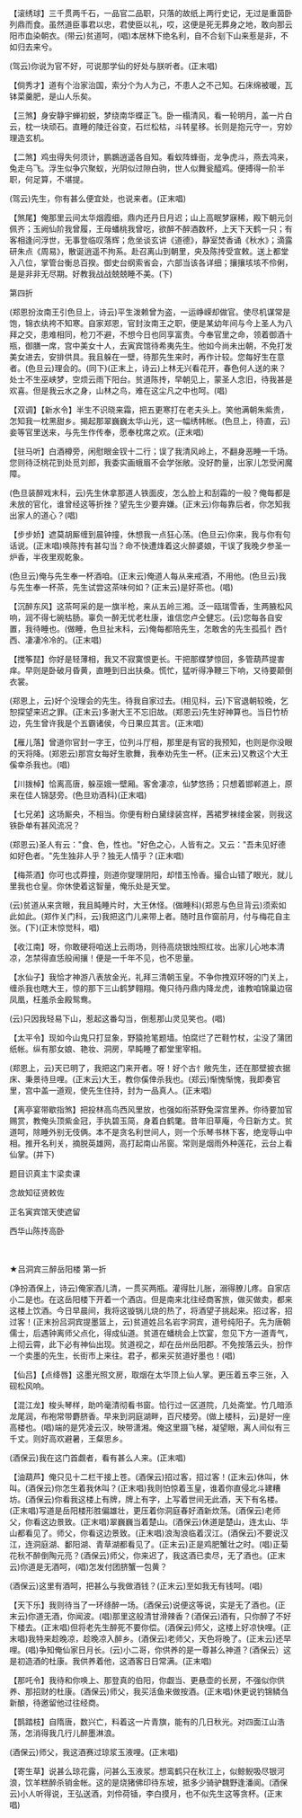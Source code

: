 <!-- { "loadSidebar": true } -->
【滚绣球】三千贯两千石，一品官二品职，只落的故纸上两行史记，无过是重茵卧列鼎而食。虽然道臣事君以忠，君使臣以礼，哎，这便是死无葬身之地，敢向那云阳市血染朝衣。(带云)贫道呵，(唱)本居林下绝名利，自不合刬下山来惹是非，不如归去来兮。

(驾云)你说为官不好，可说那学仙的好处与朕听者。(正末唱)

【倘秀才】道有个治家治国，索分个为人为己，不患人之不己知。石床绵被暖，瓦钵菜羹肥，是山人乐矣。

【三煞】身安静宇蝉初蜕，梦绕南华蝶正飞。卧一榻清风，看一轮明月，盖一片白云，枕一块顽石。直睡的陵迁谷变，石烂松枯，斗转星移。长则是抱元守一，穷妙理造玄机。

【二煞】鸡虫得失何须计，鹏鷃逍遥各自知。看蚁阵蜂衙，龙争虎斗，燕去鸿来，兔走乌飞。浮生似争穴聚蚁，光阴似过隙白驹，世人似舞瓮醯鸡。便搏得一阶半职，何足算，不堪提。

(驾云)先生，你有甚么便宜处，也说来者。(正末唱)

【煞尾】俺那里云间太华烟霞细，鼎内还丹日月迟；山上高眠梦寐稀，殿下朝元剑佩齐；玉阙仙阶我曾履，王母蟠桃我曾吃，欲醉不醉酒数杯，上天下天鹤一只；有客相逢问浮世，无事登临叹落辉；危坐谈玄讲《道德》，静室焚香诵《秋水》；滴露研朱点《周易》，散诞逍遥不拘系。赴召离山到朝里，央及陈抟受宣敕。送上都堂入八位，掌管台衡总百揆。御史台纲索省会，六部当该各详细；攘攘垓垓不伶俐，是是非非无尽期。好教我战战兢兢睡不美。(下)


第四折

(郑恩扮汝南王引色旦上，诗云)平生泼赖曾为盗，一运峥嵘却做官。使尽机谋常是饱，锦衣纨袴不知寒。自家郑恩，官封汝南王之职，便是某幼年间与今上圣人为八拜之交，患难相同，枪刀不避，不想今日也同享富贵。今奉官里之命，领着御酒十瓶，御膳一席，宫中美女十人，去寅宾馆待希夷先生。他如今尚未出朝，不免打发美女进去，安排供具。我且躲在一壁，待那先生来时，再作计较。您每好生在意者。(色旦云)理会的。(同下)(正末上，诗云)上林无兴看花开，春色何人送的来？处士不生巫峡梦，空烦云雨下阳台。贫道陈抟，早朝见上，蒙圣人念旧，待我甚是欢喜。但是我云水之身，山林之鸟，难在这尘凡之中也呵。(唱)

【双调】【新水令】半生不识晓来霜，把五更寒打在老夫头上。笑他满朝朱紫贵，怎知我一枕黑甜乡。揭起那翠巍巍太华山光，这一幅绣帏帐。(色旦上，待直，云)妾等官里送来，与先生作传奉，愿奉枕席之欢。(正末唱)

【驻马听】白酒樽旁，闲慰眼金钗十二行；误了我清风岭上，不翻身恶睡一千场。您则待泛桃花到处觅刘郎，我委实画蛾眉不会学张敞。没好酌量，出家儿怎受闲魔障。

(色旦装醉戏末科，云)先生休拿那道人铁面皮，怎么脸上和刮霜的一般？俺每都是未放的官化，谁曾经这等折挫？望先生少要弃嫌。(正末云)你每靠后者，你怎知我出家人的道心？(唱)

【步步娇】遮莫胡厮缠到晨钟撞，休想我一点狂心荡。(色旦云)你来，我与你有句话说。(正末唱)唤陈抟有甚勾当？命不快遭烽着这火醉婆娘，干误了我晚夕参圣一炉香，半夜里观乾象。

(色旦云)俺与先生奉一杯酒咱。(正末云)俺道人每从来戒酒，不用他。(色旦云)我与先生奉一杯茶，先生试尝这茶味何如？(正末云)是好茶也。(唱)

【沉醉东风】这茶呵采的是一旗半枪，来从五岭三湘。泛一瓯瑞雪香，生两腋松风响，润不得七碗枯肠。辜负一醉无忧老杜康，谁信您卢仝健忘。(云)您每各自安置，我待睡也。(做睡，色旦扯末科，云)俺每都陪先生，怎敢舍的先生孤孤忄西忄西、凄凄冷冷的。(正末唱)

【搅筝琵】你好是轻薄相，我又不寂寞恨更长。干把那蝶梦惊回，多管葫芦提害痒。早则是卧破月昏黄，直睡到日出扶桑。慌忙，猛听得净鞭三下响，又待要颠倒衣裳。

(郑恩上，云)好个没理会的先生。待我自家过去。(相见科，云)下官退朝较晚，乞恕探望来迟之罪。(正末云)多谢大王不忘旧故。(郑恩云)先生好神算也。当日竹桥边，先生曾许我是个五霸诸侯，今日果应其言。(正末唱)

【雁儿落】曾道你官封一字王，位列斗厅相，那里是有官的我预知，也则是你没眼的天将降。(郑恩云)那宫女每好生歌舞，我奉劝先生一杯。(正末云)又教这个大王傒幸杀我也。(唱)

【川拨棹】恰离高唐，躲巫娥一壁厢。客舍凄凉，仙梦悠扬；只想着邯郸道上，原来在佳人锦瑟旁。(色旦劝酒科)(正末唱)

【七兄弟】这场厮央，不相当。你便有粉白黛绿装宫样，茜裙罗袜缕金裳，则我这铁卧单有甚风流况？

(郑恩云)圣人有云："食、色，性也。"好色之心，人皆有之。又云："吾未见好德如好色者。"先生独非人乎？独无人情乎？(正末唱)

【梅茶酒】你可也忒莽撞，则道你燮理阴阳，却惜玉怜香。撮合山错了眼光，就儿里我也仓皇。你休使着这智量，俺乐处是天堂。

(云)贫道从来贪眼，我且盹睡片时，大王休怪。(做睡科)(郑恩与色旦背云)须索如此如此。(郑作关门科，云)我把这门儿来带上者。随时且作窗前月，付与梅花自主张。(下)(正末惊觉科，唱)

【收江南】呀，你敢硬将咱送上云雨场，则待高烧银烛照红妆。出家儿心地本清凉，怎禁得直恁般闹攘！便是一千年不见，也不思量。

【水仙子】我恰才神游八表放金光，礼拜三清朝玉皇。不争你拽双环呀的门关上，缠杀我也瞎大王，惊的那下三山鹤梦翱翔。俺只待丹鼎内降龙虎，谁教咱锦巢边宿凤凰，枉羞杀金殿鸳鸯。

(云)只因我轻易下山，惹起这番勾当，倒惹那山灵见笑也。(唱)

【太平令】现如今山鬼只打显象，野猿抢笔题墙。怕腐烂了芒鞋竹杖，尘没了蒲团纸帐。纵有那女娘、艳妆、洞房，早盹睡了都堂里宰相。

(郑恩上，云)天已明了，我把这门来开者。呀！好个古忄敞先生，还在那壁披衣据床、秉景待旦哩。(正末云)大王，教你傒倖杀我也。(郑云)惭愧惭愧，我即奏官里，宫中盖一道观，使先生住持，封为一品真人。(正末唱)

【离亭宴带歇指煞】把投林高鸟西风里放，也强如衔茶野兔深宫里养。你待要加官赐赏，教俺头顶紫金冠，手执碧玉简，身着白鹤氅。昔年旧草庵，今日新方丈。贫道呵，除睡外别无伎俩。本不是贪名利世间人，则一个乐琴书林下客，绝宠辱山中相。推开名利关，摘脱英雄网，高打起南山吊窗。常则是烟雨外种莲花，云台上看仙掌。(并下)

题目识真主卞梁卖课

念故知征贤敕佐

正名寅宾馆天使遮留

西华山陈抟高卧

　
　




★吕洞宾三醉岳阳楼
第一折

(净扮酒保上，诗云)俺家酒儿清，一贯买两瓶。灌得肚儿胀，溺得膫儿疼。自家店小二是也。在这岳阳楼下开着一个酒店。但是南来北往经商客旅，做买做卖，都来这楼上饮酒。今日早晨间，我将这镟锅儿烧的热了，将酒望子挑起来。招过客，招过客！(正末扮吕洞宾提墨篮上，云)贫道姓吕名岩字洞宾，道号纯阳子。先为唐朝儒士，后遇钟离师父点化，得成仙道。贫道在蟠桃会上饮宴，忽见下方一道青气，上彻云霄，此下必有神仙出现。贫道视之，却在岳州岳阳郡。不免按落云头，扮作一个卖墨的先生，长街市上来往。君子，都来买贫道好墨也！(唱)

【仙吕】【点绛唇】这墨光照文房，取烟在太华顶上仙人掌。更压着五李三张，入砚松风响。

【混江龙】梭头琴样，助吟毫清彻看书窗。恰行过一区道院，几处斋堂。竹几暗添龙尾润，布袍常带麝脐香。早来到洞庭湖畔，百尺楼旁。(做上楼科，云)是好一座高楼也。(唱)端的是凭凌云汉，映带潇湘。俺这里蹑飞梯，凝望眼，离人间似有三千丈。则好高欢避暑，王粲思乡。

(酒保云)我在这门首觑者，看有甚么人来。(正末唱)

【油葫芦】俺只见十二栏干接上苍。(酒保云)招过客，招过客！(正末云)休叫，休叫。(酒保云)你怎生着我休叫？(正末唱)我则怕惊着玉皇，谁着你直侵北斗建糟坊。(酒保云)你看我这楼上有牌，牌上有字，上写着世间无此酒，天下有名楼。(正末唱)写道是岳阳楼形胜偏雄壮，更压着你洞庭春好酒新炊荡。(酒保云)老师父，你看这边景致。(正末唱)翠巍巍当着楚山。(酒保云)休道是楚山，连太山、华山都看见了。师父，你看这边景致。(正末唱)浪淘浪临着汉江。(酒保云)不要说汉江，连洞庭湖、鄱阳湖、青草湖都看见了。(正末云)正是鸡肥蟹壮之时。(唱)正菊花秋不醉倒陶元亮？(酒保云)师父，你来迟了，我这酒已卖尽，无了酒也。(正末云)你道是无酒呵，(唱)怎发付团脐蟹一包黄？

(酒保云)这里有酒呵，把甚么与我做酒钱？(正末云)至如我无有钱呵。(唱)

【天下乐】我则待当了一环绦醉一场。(酒保云)说便这等说，实是无了酒也。(正末云)你道无酒，你闻波。(唱)那里这般清甘滑辣香？(酒保云)酒有，只你醉了不好下楼去。(正末唱)但将老先生醉死不要你偿。(酒保云)师父，这楼上好凉快哩。(正末唱)我特来趁晚凉，趁晚凉入醉乡。(酒保云)老师父，天色将晚了。(正末云)还早哩。(唱)争知俺仙家日月长。(云)小二哥，你供养的是一尊甚么神道？(酒保云）这是初造酒的杜康。我供养着他，这酒客日日常满。(正末唱)

【那吒令】我待和你唤上、那登真的伯阳，你觑当、更悬壶的长房，不强似你供养、那招财的杜康。(酒保云)师父，我买活鱼来做按酒。(正末唱)休更说钓锦鳞刍新酿，待邀留他过往经商。

【鹊踏枝】自隋唐，数兴亡，料着这一片青旗，能有的几日秋光。对四面江山浩荡，怎消得我几行儿醉墨淋浪。

(酒保云)师父，我这酒赛过琼浆玉液哩。(正末唱)

【寄生草】说甚么琼花露，问甚么玉液浆。想鸾鹤只在秋江上，似鲸鲵吸尽银河浪，饮羊糕醉杀销金帐。这的是烧猪佛印待东坡，抵多少骑驴魏野逢潘阆。(酒保云)小人听得说，王弘送酒，刘伶荷锸，李白摸月，也不似先生这等贪杯。(正末唱)

